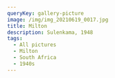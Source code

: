```yaml
---
queryKey: gallery-picture
image: /img/img_20210619_0017.jpg
title: Milton
description: Sulenkama, 1948
tags:
  - All pictures
  - Milton
  - South Africa
  - 1940s
---
```

